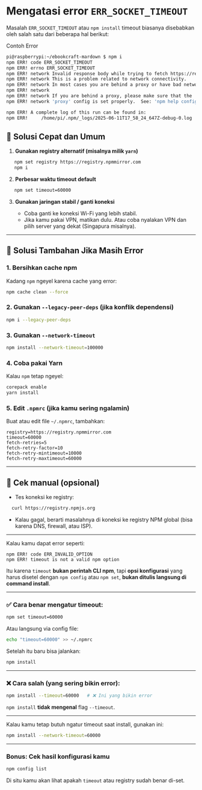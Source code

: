 # Mengatasi error `ERR_SOCKET_TIMEOUT`

Masalah `ERR_SOCKET_TIMEOUT` atau `npm install` timeout biasanya disebabkan oleh salah satu dari beberapa hal berikut:

Contoh Error

```bash
pi@raspberrypi:~/ebookcraft-mardown $ npm i
npm ERR! code ERR_SOCKET_TIMEOUT
npm ERR! errno ERR_SOCKET_TIMEOUT
npm ERR! network Invalid response body while trying to fetch https://registry.npmjs.org/chalk: Socket timeout
npm ERR! network This is a problem related to network connectivity.
npm ERR! network In most cases you are behind a proxy or have bad network settings.
npm ERR! network 
npm ERR! network If you are behind a proxy, please make sure that the
npm ERR! network 'proxy' config is set properly.  See: 'npm help config'

npm ERR! A complete log of this run can be found in:
npm ERR!     /home/pi/.npm/_logs/2025-06-11T17_58_24_647Z-debug-0.log

```

## 🔧 **Solusi Cepat dan Umum**

1. **Gunakan registry alternatif (misalnya milik `yarn`)**

```bash
   npm set registry https://registry.npmmirror.com
   npm i
```

2. **Perbesar waktu timeout default**

```bash
   npm set timeout=60000
```

3. **Gunakan jaringan stabil / ganti koneksi**

   * Coba ganti ke koneksi Wi-Fi yang lebih stabil.
   * Jika kamu pakai VPN, matikan dulu. Atau coba nyalakan VPN dan pilih server yang dekat (Singapura misalnya).

---

## 🧠 **Solusi Tambahan Jika Masih Error**

### 1. **Bersihkan cache npm**

Kadang `npm` ngeyel karena cache yang error:

```bash
npm cache clean --force
```

### 2. **Gunakan `--legacy-peer-deps` (jika konflik dependensi)**

```bash
npm i --legacy-peer-deps
```

### 3. **Gunakan `--network-timeout`**

```bash
npm install --network-timeout=100000
```

### 4. **Coba pakai Yarn**

Kalau `npm` tetap ngeyel:

```bash
corepack enable
yarn install
```

### 5. **Edit `.npmrc` (jika kamu sering ngalamin)**

Buat atau edit file `~/.npmrc`, tambahkan:

```
registry=https://registry.npmmirror.com
timeout=60000
fetch-retries=5
fetch-retry-factor=10
fetch-retry-mintimeout=10000
fetch-retry-maxtimeout=60000
```

---

## 🧪 Cek manual (opsional)

* Tes koneksi ke registry:

```bash
  curl https://registry.npmjs.org
```
* Kalau gagal, berarti masalahnya di koneksi ke registry NPM global (bisa karena DNS, firewall, atau ISP).

---

Kalau kamu dapat error seperti:

```
npm ERR! code ERR_INVALID_OPTION
npm ERR! timeout is not a valid npm option
```

Itu karena `timeout` **bukan perintah CLI npm**, tapi **opsi konfigurasi** yang harus disetel dengan `npm config` atau `npm set`, **bukan ditulis langsung di command install**.

---

### ✅ Cara benar mengatur timeout:

```bash
npm set timeout=60000
```

Atau langsung via config file:

```bash
echo "timeout=60000" >> ~/.npmrc
```

Setelah itu baru bisa jalankan:

```bash
npm install
```

---

### ❌ Cara salah (yang sering bikin error):

```bash
npm install --timeout=60000   # ❌ Ini yang bikin error
```

`npm install` **tidak mengenal** flag `--timeout`.

---

Kalau kamu tetap butuh ngatur timeout saat install, gunakan ini:

```bash
npm install --network-timeout=60000
```

---

### Bonus: Cek hasil konfigurasi kamu

```bash
npm config list
```

Di situ kamu akan lihat apakah `timeout` atau registry sudah benar di-set.


